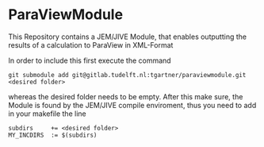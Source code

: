 # ParaViewModule

This Repository contains a JEM/JIVE Module, that enables outputting the results of a calculation to ParaView in XML-Format

In order to include this first execute the command
```
git submodule add git@gitlab.tudelft.nl:tgartner/paraviewmodule.git <desired folder>
```
whereas the desired folder needs to be empty. After this make sure, the Module is found by the JEM/JIVE compile enviroment, thus you need to add in your makefile the line
```
subdirs     += <desired folder>
MY_INCDIRS  := $(subdirs)
```